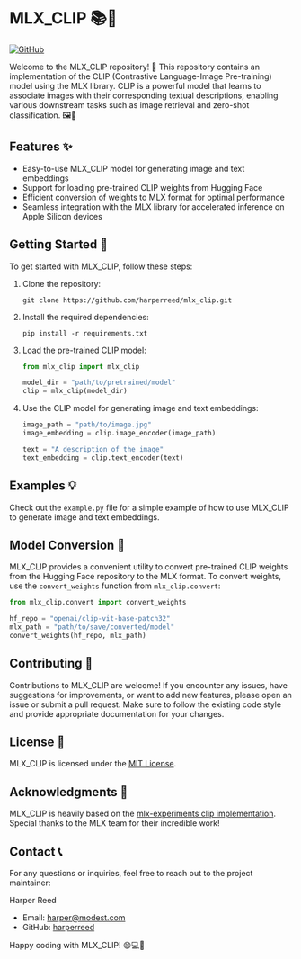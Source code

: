 # MLX_CLIP 📚🤖

[![GitHub](https://img.shields.io/github/license/harperreed/mlx-clip)](https://github.com/harperreed/mlx-clip/blob/main/LICENSE)

Welcome to the MLX_CLIP repository! 🎉 This repository contains an implementation of the CLIP (Contrastive Language-Image Pre-training) model using the MLX library. CLIP is a powerful model that learns to associate images with their corresponding textual descriptions, enabling various downstream tasks such as image retrieval and zero-shot classification. 🖼️📝

## Features ✨

- Easy-to-use MLX_CLIP model for generating image and text embeddings
- Support for loading pre-trained CLIP weights from Hugging Face
- Efficient conversion of weights to MLX format for optimal performance
- Seamless integration with the MLX library for accelerated inference on Apple Silicon devices

## Getting Started 🚀

To get started with MLX_CLIP, follow these steps:

1. Clone the repository:
   ```
   git clone https://github.com/harperreed/mlx_clip.git
   ```

2. Install the required dependencies:
   ```
   pip install -r requirements.txt
   ```

3. Load the pre-trained CLIP model:
   ```python
   from mlx_clip import mlx_clip

   model_dir = "path/to/pretrained/model"
   clip = mlx_clip(model_dir)
   ```

4. Use the CLIP model for generating image and text embeddings:
   ```python
   image_path = "path/to/image.jpg"
   image_embedding = clip.image_encoder(image_path)

   text = "A description of the image"
   text_embedding = clip.text_encoder(text)
   ```



## Examples 💡

Check out the `example.py` file for a simple example of how to use MLX_CLIP to generate image and text embeddings.

## Model Conversion 🔄

MLX_CLIP provides a convenient utility to convert pre-trained CLIP weights from the Hugging Face repository to the MLX format. To convert weights, use the `convert_weights` function from `mlx_clip.convert`:

```python
from mlx_clip.convert import convert_weights

hf_repo = "openai/clip-vit-base-patch32"
mlx_path = "path/to/save/converted/model"
convert_weights(hf_repo, mlx_path)
```

## Contributing 🤝

Contributions to MLX_CLIP are welcome! If you encounter any issues, have suggestions for improvements, or want to add new features, please open an issue or submit a pull request. Make sure to follow the existing code style and provide appropriate documentation for your changes.

## License 📜

MLX_CLIP is licensed under the [MIT License](LICENSE).

## Acknowledgments 🙏

MLX_CLIP is heavily based on the [mlx-experiments clip implementation](https://github.com/ml-explore/mlx-examples/tree/main/clip). Special thanks to the MLX team for their incredible work!

## Contact 📞

For any questions or inquiries, feel free to reach out to the project maintainer:

Harper Reed
- Email: harper@modest.com
- GitHub: [harperreed](https://github.com/harperreed)

Happy coding with MLX_CLIP! 😄💻🚀
